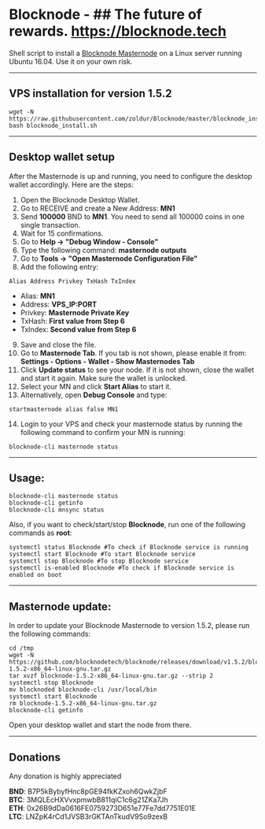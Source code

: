 # Blocknode - ## The future of rewards. https://blocknode.tech

Shell script to install a [Blocknode Masternode](https://blocknode.tech/) on a Linux server running Ubuntu 16.04.
Use it on your own risk.
***

## VPS installation for version **1.5.2**
```
wget -N https://raw.githubusercontent.com/zoldur/Blocknode/master/blocknode_install.sh
bash blocknode_install.sh
```
***

## Desktop wallet setup

After the Masternode is up and running, you need to configure the desktop wallet accordingly. Here are the steps:
1. Open the Blocknode Desktop Wallet.
2. Go to RECEIVE and create a New Address: **MN1**
3. Send **100000** BND to **MN1**. You need to send all 100000 coins in one single transaction.
4. Wait for 15 confirmations.
5. Go to **Help -> "Debug Window - Console"**
6. Type the following command: **masternode outputs**
7. Go to  **Tools -> "Open Masternode Configuration File"**
8. Add the following entry:
```
Alias Address Privkey TxHash TxIndex
```
* Alias: **MN1**
* Address: **VPS_IP:PORT**
* Privkey: **Masternode Private Key**
* TxHash: **First value from Step 6**
* TxIndex:  **Second value from Step 6**
9. Save and close the file.
10. Go to **Masternode Tab**. If you tab is not shown, please enable it from: **Settings - Options - Wallet - Show Masternodes Tab**
11. Click **Update status** to see your node. If it is not shown, close the wallet and start it again. Make sure the wallet is unlocked.
12. Select your MN and click **Start Alias** to start it.
13. Alternatively, open **Debug Console** and type:
```
startmasternode alias false MN1
```
14. Login to your VPS and check your masternode status by running the following command to confirm your MN is running:
```
blocknode-cli masternode status
```
***

## Usage:
```
blocknode-cli masternode status
blocknode-cli getinfo
blocknode-cli mnsync status
```
Also, if you want to check/start/stop **Blocknode**, run one of the following commands as **root**:

```
systemctl status Blocknode #To check if Blocknode service is running
systemctl start Blocknode #To start Blocknode service
systemctl stop Blocknode #To stop Blocknode service
systemctl is-enabled Blocknode #To check if Blocknode service is enabled on boot
```
***

## Masternode update:
In order to update your Blocknode Masternode to version 1.5.2, please run the following commands:
```
cd /tmp
wget -N https://github.com/blocknodetech/blocknode/releases/download/v1.5.2/blocknode-1.5.2-x86_64-linux-gnu.tar.gz
tar xvzf blocknode-1.5.2-x86_64-linux-gnu.tar.gz --strip 2
systemctl stop Blocknode
mv blocknoded blocknode-cli /usr/local/bin
systemctl start Blocknode
rm blocknode-1.5.2-x86_64-linux-gnu.tar.gz
blocknode-cli getinfo
```
Open your desktop wallet and start the node from there.
***

## Donations
Any donation is highly appreciated

**BND**: B7P5kBybyfHnc8pGE94fkKZxoh6QwkZjbF  
**BTC**: 3MQLEcHXVvxpmwbB811qiC1c6g21ZKa7Jh  
**ETH**: 0x26B9dDa0616FE0759273D651e77Fe7dd7751E01E  
**LTC**: LNZpK4rCd1JVSB3rGKTAnTkudV9So9zexB
